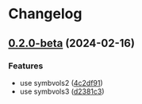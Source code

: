 # Changelog

## [0.2.0-beta](https://github.com/ixxeL-actions/tbd-from-trunk-mono/compare/v0.1.0...v0.2.0-beta) (2024-02-16)


### Features

* use symbvols2 ([4c2df91](https://github.com/ixxeL-actions/tbd-from-trunk-mono/commit/4c2df91e739b5f57d9ab4819e4cd11e41d4971e1))
* use symbvols3 ([d2381c3](https://github.com/ixxeL-actions/tbd-from-trunk-mono/commit/d2381c3ed842a15ec9b0719cd94ef2dd389e2a82))
